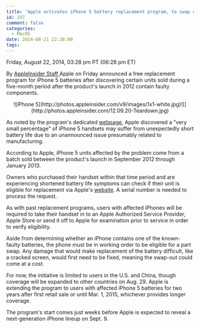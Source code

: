 ```yaml
---
title: 'Apple activates iPhone 5 battery replacement program, to swap out affected parts for free'
id: 337
comment: false
categories:
  - MacOS
date: 2014-08-21 22:28:00
tags:
---
```


<div readability="49">

 Friday, August 22, 2014, 03:28 pm PT (06:28 pm ET) 

 By [AppleInsider Staff ](mailto:news@appleinsider.com)
<span>Apple on Friday announced a free replacement program for iPhone 5 batteries after discovering certain units sold during a five-month period after the product's launch in 2012 contain faulty components.

</span>

<div align="center">
<div>![iPhone 5](http://photos.appleinsider.com/v9/images/1x1-white.jpg)<noscript>![](http://photos.appleinsider.com/12.09.20-Teardown.jpg)</noscript></div></div>

As noted by the program's dedicated [webpage](https://ssl.apple.com/support/iphone5-battery/), Apple discovered a "very small percentage" of iPhone 5 handsets may suffer from unexpectedly short battery life due to an unannounced issue presumably related to manufacturing.

According to Apple, iPhone 5 units affected by the problem come from a batch sold between the product's launch in September 2012 through January 2013\. 

Owners who purchased their handset within that time period and are experiencing shortened battery life symptoms can check if their unit is eligible for replacement via Apple's [website](https://ssl.apple.com/support/iphone5-battery/). A serial number is needed to process the request.

As with past replacement programs, users with affected iPhones will be required to take their handset in to an Apple Authorized Service Provider, Apple Store or send it off to Apple for examination prior to service in order to verify eligibility. 

Aside from determining whether an iPhone contains one of the known-faulty batteries, the phone must be in working order to be eligible for a part swap. Any damage that would make replacement of the battery difficult, like a cracked screen, would first need to be fixed, meaning the swap-out could come at a cost.

For now, the initiative is limited to users in the U.S. and China, though coverage will be expanded to other countries on Aug. 29\. Apple is extending the program to users with affected iPhone 5 batteries for two years after first retail sale or until Mar. 1, 2015, whichever provides longer coverage.

The program's start comes just weeks before Apple is expected to reveal a next-generation iPhone lineup on Sept. 9\. 
</div>